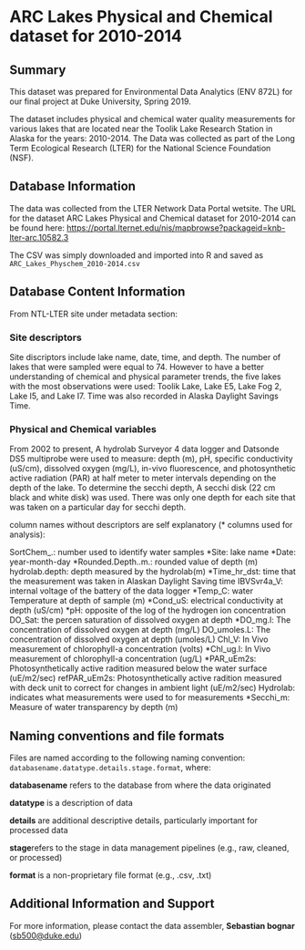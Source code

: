 # ARC Lakes Physical and Chemical dataset for 2010-2014

## Summary

This dataset was prepared for Environmental Data Analytics (ENV 872L) for our final project at Duke University, Spring 2019. 

The dataset includes physical and chemical water quality measurements for various lakes that are located near the Toolik Lake Research Station in Alaska for the years: 2010-2014. The Data was collected as part of the Long Term Ecological Research (LTER) for the National Science Foundation (NSF).

## Database Information

The data was collected from the LTER Network Data Portal wetsite. The URL for the dataset ARC Lakes Physical and Chemical dataset for 2010-2014 can be found here: https://portal.lternet.edu/nis/mapbrowse?packageid=knb-lter-arc.10582.3

The CSV was simply downloaded and imported into R and saved as `ARC_Lakes_Physchem_2010-2014.csv`

## Database Content Information

From NTL-LTER site under metadata section:

### Site descriptors 

Site discriptors include lake name, date, time, and depth. The number of lakes that were sampled were equal to 74. However to have a better understanding of chemical and physical parameter trends, the five lakes with the most observations were used: Toolik Lake, Lake E5, Lake Fog 2, Lake I5, and Lake I7. Time was also recorded in Alaska Daylight Savings Time. 


### Physical and Chemical variables 

From 2002 to present, A hydrolab Surveyor 4 data logger and Datsonde DS5 multiprobe were used to measure: depth (m), pH, specific conductivity (uS/cm), dissolved oxygen (mg/L), in-vivo fluorescence, and photosynthetic active radiation (PAR) at half meter to meter intervals depending on the depth of the lake. To determine the secchi depth, A secchi disk (22 cm black and white disk) was used. There was only one depth for each site that was taken on a particular day for secchi depth.

column names without descriptors are self explanatory (* columns used for analysis):

SortChem_.: number used to identify water samples
*Site: lake name 
*Date: year-month-day
*Rounded.Depth..m.: rounded value of depth (m)
hydrolab.depth: depth measured by the hydrolab(m)
*Time_hr_dst: time that the measurement was taken in Alaskan Daylight Saving time
IBVSvr4a_V: internal voltage of the battery of the data logger
*Temp_C: water Temperature at depth of sample (m)
*Cond_uS: electrical conductivity at depth (uS/cm)
*pH: opposite of the log of the hydrogen ion concentration
DO_Sat: the percen saturation of dissolved oxygen at depth
*DO_mg.l: The concentration of dissolved oxygen at depth (mg/L)
DO_umoles.L: The concentration of dissolved oxygen at depth (umoles/L)
Chl_V: In Vivo measurement of chlorophyll-a concentration (volts)
*Chl_ug.l: In Vivo measurement of chlorophyll-a concentration (ug/L)
*PAR_uEm2s: Photosynthetically active radition measured below the water surface (uE/m2/sec)
refPAR_uEm2s: Photosynthetically active radition measured with deck unit to correct for changes in ambient light (uE/m2/sec)
Hydrolab: indicates what measurements were used to for measurements
*Secchi_m: Measure of water transparency by depth (m)


## Naming conventions and file formats
Files are named according to the following naming convention: `databasename.datatype.details.stage.format`, where: 

**databasename** refers to the database from where the data originated

**datatype** is a description of data 

**details** are additional descriptive details, particularly important for processed data 

**stage**refers to the stage in data management pipelines (e.g., raw, cleaned, or processed)

**format** is a non-proprietary file format (e.g., .csv, .txt)

## Additional Information and Support
For more information, please contact the data assembler, **Sebastian bognar** (sb500@duke.edu)






